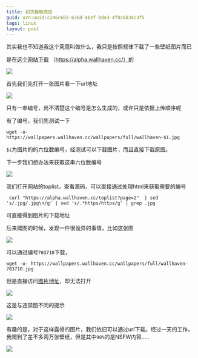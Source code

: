 ```yaml
---
title: 初次接触爬虫
guid: urn:uuid:c246c603-638d-4bef-bde3-4f0c6b34c3f5
tags: linux
layout: post
---
```


其实我也不知道我这个究竟叫做什么，我只是按照规律下载了一些壁纸图片而已

是在[这个网站下载](https://alpha.wallhaven.cc/) （https://alpha.wallhaven.cc/）的

![](https://i.loli.net/2018/11/09/5be47c0d9c01e.png)

首先我们先打开一张图片看一下url地址

![](https://i.loli.net/2018/11/09/5be47c586a775.png)

只有一串编号，尚不清楚这个编号是怎么生成的，或许只是依据上传顺序呢

有了编号，我们先测试一下

```shell
wget -o- https://wallpapers.wallhaven.cc/wallpapers/full/wallhaven-$i.jpg
```

`$i`为图片的的六位数编号，经测试可以下载图片，而且直接下载原图。

下一步我们想办法来获取这串六位数编号

![](https://i.loli.net/2018/11/09/5be47ddfdf8f5.png)

我们打开网站的toplist，查看源码，可以直接通过处理html来获取需要的编号

```shell
 curl "https://alpha.wallhaven.cc/toplist?page=2"  | sed 's/.jpg/.jpg\n/g' | sed 's/.*https/https/g' | grep .jpg
```

可直接得到图片的下载地址

后来爬图的时候，发现一件很诡异的事情，比如这张图

![](https://i.loli.net/2018/11/09/5be48128b7bbf.jpg)

可以通过编号`703710`下载，

```shell
wget -o- https://wallpapers.wallhaven.cc/wallpapers/full/wallhaven-703710.jpg
```

但是直接访问[图片地址](https://alpha.wallhaven.cc/wallpaper/703710)，却无法打开

![](https://i.loli.net/2018/11/09/5be481e2108a8.png)

这是与违禁图不同的提示

![](https://i.loli.net/2018/11/09/5be48241a570a.png)

有趣的是，对于这样露骨的图片，我们依旧可以通过url下载。经过一天的工作，我爬到了差不多两万张壁纸，但是其中`98%`的是NSFW内容.....

![](https://i.loli.net/2018/11/09/5be48331cfc72.png)

